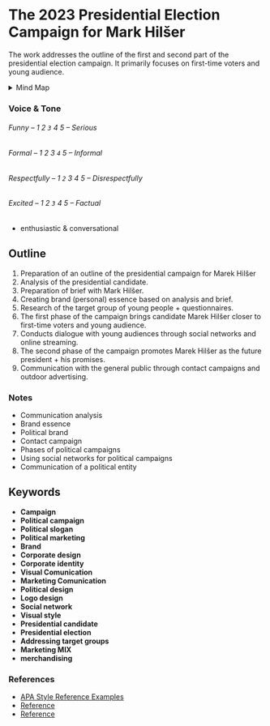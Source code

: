 # The 2023 Presidential Election Campaign for Mark Hilšer

The work addresses the outline of the first and second part of the presidential election campaign.
It primarily focuses on first-time voters and young audience.

<!-- Note the inclusion of an empty line break after the summary element for formatting. -->

<details>
  <summary>Mind Map</summary>

  ![Gray box placeholder image, for position only.](./img/thesis-mind-map.png)
</details>

### Voice & Tone

###### Funny – 1 2 `3` 4 5 – Serious
###### Formal – 1 2 3 `4` 5 – Informal
###### Respectfully – 1 `2` 3 4 5 – Disrespectfully
###### Excited – 1 2 `3` 4 5 – Factual

+ enthusiastic & conversational

## Outline

1. Preparation of an outline of the presidential campaign for Marek Hilšer
2. Analysis of the presidential candidate.
3. Preparation of brief with Mark Hilšer.
4. Creating brand (personal) essence based on analysis and brief.
5. Research of the target group of young people + questionnaires.
6. The first phase of the campaign brings candidate Marek Hilšer closer to first-time voters and young audience.
7. Conducts dialogue with young audiences through social networks and online streaming.
8. The second phase of the campaign promotes Marek Hilšer as the future president + his promises.
9. Communication with the general public through contact campaigns and outdoor advertising.

### Notes

- Communication analysis
- Brand essence
- Political brand
- Contact campaign
- Phases of political campaigns
- Using social networks for political campaigns
- Communication of a political entity

## Keywords

- **Campaign**
- **Political campaign**
- **Political slogan**
- **Political marketing**
- **Brand**
- **Corporate design**
- **Corporate identity**
- **Visual Comunication**
- **Marketing Comunication**
- **Political design**
- **Logo design**
- **Social network**
- **Visual style**
- **Presidential candidate**
- **Presidential election**
- **Addressing target groups**
- **Marketing MIX**
- **merchandising**

### References

<!-- Consider reference style for textual works, data sets, and audiovisual and online media. -->

- [APA Style Reference Examples](https://apastyle.apa.org/style-grammar-guidelines/references/examples)
- [Reference](http://)
- [Reference](http://)
